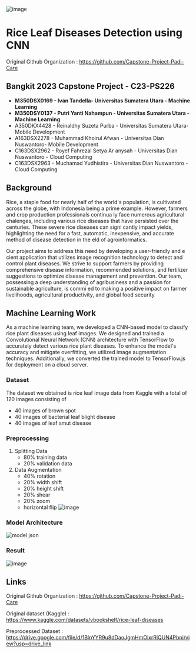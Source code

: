![image](https://github.com/user-attachments/assets/6058a7b1-46f0-4c60-abe4-07f87c6667d9)

# Rice Leaf Diseases Detection using CNN
Original Github Organization : https://github.com/Capstone-Project-Padi-Care

## Bangkit 2023 Capstone Project - C23-PS226 
- **M350DSX0169 - Ivan Tandella- Universitas Sumatera Utara - Machine Learning**
- **M350DSY0137 - Putri Yanti Nahampun - Universitas Sumatera Utara - Machine Learning**
- A350DKX4428 - Reinaldhy Suzeta Purba - Universitas Sumatera Utara- Mobile Development
- A163DSX2278 - Muhammad Khoirul Afwan - Universitas Dian Nuswantoro- Mobile Development
- C163DSX2962 - Royef Fahrezal Setya Ar anysah - Universitas Dian Nuswantoro - Cloud Computing
- C163DSX2963 - Muchamad Yudhistira - Universitas Dian Nuswantoro - Cloud Computing

## Background
Rice, a staple food for nearly half of the world's population, is cultivated across the globe, with Indonesia being a prime example. However, farmers and crop production professionals continua ly face numerous agricultural chalenges, including various rice diseases that have persisted over the centuries. These severe rice diseases can signi cantly impact yields, highlighting the need for a fast, automatic, inexpensive, and accurate method of disease detection in the eld of agroinformatics. 

Our project aims to address this need by developing a user-friendly and e cient application that utilizes image recognition technology to detect and control plant diseases. We strive to support farmers by providing comprehensive disease information, recommended solutions, and fertilizer suggestions to optimize disease management and prevention. Our team, possessing a deep understanding of agribusiness and a passion for sustainable agriculture, is commi ed to making a positive impact on farmer livelihoods, agricultural productivity, and global food security

## Machine Learning Work
As a machine learning team, we developed a CNN-based model to classify rice plant diseases using leaf images. We designed and trained a Convolutional Neural Network (CNN) architecture with TensorFlow to accurately detect various rice plant diseases. To enhance the model's accuracy and mitigate overfitting, we utilized image augmentation techniques. Additionally, we converted the trained model to TensorFlow.js for deployment on a cloud server.

### Dataset
The dataset we obtained is rice leaf image data from Kaggle with a total of 120 images consisting of 
- 40 images of brown spot
- 40 images of bacterial leaf blight disease
- 40 images of leaf smut disease

### Preprocessing
1. Splitting Data
   - 80% training data
   - 20% validation data
2. Data Augmentation
   - 40% rotation 
   - 20% width shift 
   - 20% height shift 
   - 20% shear 
   - 20% zoom
   - horizontal flip
![image](https://github.com/user-attachments/assets/f528f69d-a10f-4394-bc6d-682f4a0ca3e8)

### Model Architecture
![model json](https://github.com/user-attachments/assets/713cf978-0268-4151-82b8-a009cc788cef)

### Result
![image](https://github.com/user-attachments/assets/126aa36e-5132-4eb6-88a9-1892ddb1f1e2)


## Links
Original Github Organization : https://github.com/Capstone-Project-Padi-Care

Original dataset (Kaggle) : https://www.kaggle.com/datasets/vbookshelf/rice-leaf-diseases

Preprocessed Dataset : https://drive.google.com/file/d/1BlpYYR9u8dDaoJgmHmOixrRiQUN4Pbpi/view?usp=drive_link 



